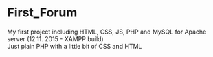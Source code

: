 # First_Forum
My first project including HTML, CSS, JS, PHP and MySQL for Apache server (12.11. 2015 - XAMPP build)<br/>
Just plain PHP with a little bit of CSS and HTML
